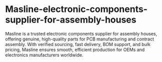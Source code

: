 # Masline-electronic-components-supplier-for-assembly-houses
Masline is a trusted electronic components supplier for assembly houses, offering genuine, high-quality parts for PCB manufacturing and contract assembly. With verified sourcing, fast delivery, BOM support, and bulk pricing, Masline ensures smooth, efficient production for OEMs and electronics manufacturers worldwide.
